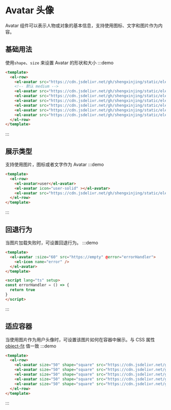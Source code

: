 # Avatar 头像

Avatar 组件可以表示人物或对象的基本信息，支持使用图标、文字和图片作为内容。

## 基础用法
使用`shape`、`size` 来设置 Avatar 的形状和大小
:::demo 
```html
<template>
  <el-row>
    <el-avatar src="https://cdn.jsdelivr.net/gh/shengxinjing/static/element3.png"></el-avatar>
    <!-- 默认 medium -->
    <el-avatar src="https://cdn.jsdelivr.net/gh/shengxinjing/static/element3.png" size="small"></el-avatar>
    <el-avatar src="https://cdn.jsdelivr.net/gh/shengxinjing/static/element3.png" size="medium"></el-avatar>
    <el-avatar src="https://cdn.jsdelivr.net/gh/shengxinjing/static/element3.png" size="large"></el-avatar>
    <el-avatar src="https://cdn.jsdelivr.net/gh/shengxinjing/static/element3.png" size="50"></el-avatar>
    <el-avatar src="https://cdn.jsdelivr.net/gh/shengxinjing/static/element3.png" shape="circle"></el-avatar>
    <el-avatar src="https://cdn.jsdelivr.net/gh/shengxinjing/static/element3.png" shape="square"></el-avatar>
  </el-row>
</template>
```
:::

## 展示类型
支持使用图片，图标或者文字作为 Avatar
:::demo 
```html
<template>
  <el-row>
    <el-avatar>user</el-avatar>
    <el-avatar icon="user-solid" ></el-avatar>
    <el-avatar src="https://cdn.jsdelivr.net/gh/shengxinjing/static/element3.png"></el-avatar>
  </el-row>
</template>
```
:::


## 回退行为
当图片加载失败时，可设置回退行为。
:::demo 
```html
<template>
  <el-avatar :size="60" src="https://empty" @error="errorHandler">
    <el-icon name="error" />
  </el-avatar>
</template>

<script lang="ts" setup>
const errorHandler = () => {
  return true
}
</script>
```
:::

## 适应容器
当使用图片作为用户头像时，可设置该图片如何在容器中展示。与 CSS 属性 [object-fit](https://developer.mozilla.org/en-US/docs/Web/CSS/object-fit) 值一致
:::demo 
```html
<template>
  <el-row>
    <el-avatar size="50" shape="square" src="https://cdn.jsdelivr.net/gh/shengxinjing/static/element3.png" fit="fill"></el-avatar>
    <el-avatar size="50" shape="square" src="https://cdn.jsdelivr.net/gh/shengxinjing/static/element3.png" fit="contain"></el-avatar>
    <el-avatar size="50" shape="square" src="https://cdn.jsdelivr.net/gh/shengxinjing/static/element3.png" fit="cover"></el-avatar>
    <el-avatar size="50" shape="square" src="https://cdn.jsdelivr.net/gh/shengxinjing/static/element3.png" fit="none"></el-avatar>
    <el-avatar size="50" shape="square" src="https://cdn.jsdelivr.net/gh/shengxinjing/static/element3.png" fit="scale-down"></el-avatar>
  </el-row>
</template>
```
:::
